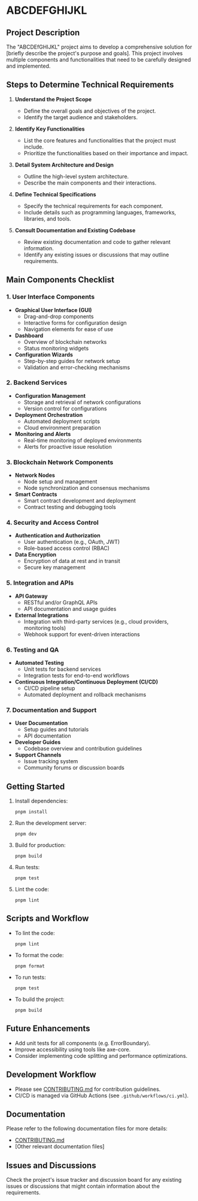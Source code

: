 # ABCDEFGHIJKL

## Project Description

The "ABCDEfGHIJKL" project aims to develop a comprehensive solution for [briefly describe the project's purpose and goals]. This project involves multiple components and functionalities that need to be carefully designed and implemented.

## Steps to Determine Technical Requirements

1. **Understand the Project Scope**
   - Define the overall goals and objectives of the project.
   - Identify the target audience and stakeholders.

2. **Identify Key Functionalities**
   - List the core features and functionalities that the project must include.
   - Prioritize the functionalities based on their importance and impact.

3. **Detail System Architecture and Design**
   - Outline the high-level system architecture.
   - Describe the main components and their interactions.

4. **Define Technical Specifications**
   - Specify the technical requirements for each component.
   - Include details such as programming languages, frameworks, libraries, and tools.

5. **Consult Documentation and Existing Codebase**
   - Review existing documentation and code to gather relevant information.
   - Identify any existing issues or discussions that may outline requirements.

## Main Components Checklist

### 1. User Interface Components

- **Graphical User Interface (GUI)**
  - Drag-and-drop components
  - Interactive forms for configuration design
  - Navigation elements for ease of use
- **Dashboard**
  - Overview of blockchain networks
  - Status monitoring widgets
- **Configuration Wizards**
  - Step-by-step guides for network setup
  - Validation and error-checking mechanisms

### 2. Backend Services

- **Configuration Management**
  - Storage and retrieval of network configurations
  - Version control for configurations
- **Deployment Orchestration**
  - Automated deployment scripts
  - Cloud environment preparation
- **Monitoring and Alerts**
  - Real-time monitoring of deployed environments
  - Alerts for proactive issue resolution

### 3. Blockchain Network Components

- **Network Nodes**
  - Node setup and management
  - Node synchronization and consensus mechanisms
- **Smart Contracts**
  - Smart contract development and deployment
  - Contract testing and debugging tools

### 4. Security and Access Control

- **Authentication and Authorization**
  - User authentication (e.g., OAuth, JWT)
  - Role-based access control (RBAC)
- **Data Encryption**
  - Encryption of data at rest and in transit
  - Secure key management

### 5. Integration and APIs

- **API Gateway**
  - RESTful and/or GraphQL APIs
  - API documentation and usage guides
- **External Integrations**
  - Integration with third-party services (e.g., cloud providers, monitoring tools)
  - Webhook support for event-driven interactions

### 6. Testing and QA

- **Automated Testing**
  - Unit tests for backend services
  - Integration tests for end-to-end workflows
- **Continuous Integration/Continuous Deployment (CI/CD)**
  - CI/CD pipeline setup
  - Automated deployment and rollback mechanisms

### 7. Documentation and Support

- **User Documentation**
  - Setup guides and tutorials
  - API documentation
- **Developer Guides**
  - Codebase overview and contribution guidelines
- **Support Channels**
  - Issue tracking system
  - Community forums or discussion boards

## Getting Started

1. Install dependencies:
   ```
   pnpm install
   ```
2. Run the development server:
   ```
   pnpm dev
   ```
3. Build for production:
   ```
   pnpm build
   ```
4. Run tests:
   ```
   pnpm test
   ```
5. Lint the code:
   ```
   pnpm lint
   ```

## Scripts and Workflow

- To lint the code:
  ```
  pnpm lint
  ```
- To format the code:
  ```
  pnpm format
  ```
- To run tests:
  ```
  pnpm test
  ```
- To build the project:
  ```
  pnpm build
  ```

## Future Enhancements

- Add unit tests for all components (e.g. ErrorBoundary).
- Improve accessibility using tools like axe-core.
- Consider implementing code splitting and performance optimizations.

## Development Workflow

- Please see [CONTRIBUTING.md](CONTRIBUTING.md) for contribution guidelines.
- CI/CD is managed via GitHub Actions (see `.github/workflows/ci.yml`).

## Documentation

Please refer to the following documentation files for more details:

- [CONTRIBUTING.md](CONTRIBUTING.md)
- [Other relevant documentation files]

## Issues and Discussions

Check the project's issue tracker and discussion board for any existing issues or discussions that might contain information about the requirements.
